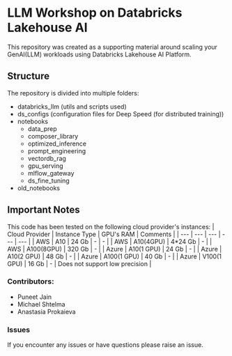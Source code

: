 # LLM Workshop on Databricks Lakehouse AI 

This repository was created as a supporting material around scaling your GenAI(LLM) workloads using Databricks Lakehouse AI Platform. 

## Structure 
The repository is divided into multiple folders:
- databricks_llm (utils and scripts used) 
- ds_configs (configuration files for Deep Speed (for distributed training))
- notebooks
  - data_prep 
  - composer_library 
  - optimized_inference
  - prompt_engineering
  - vectordb_rag
  - gpu_serving
  - mlflow_gateway
  - ds_fine_tuning
- old_notebooks

## Important Notes 
This code has been tested on the following cloud provider's instances: 
| Cloud Provider | Instance Type | GPU's RAM | Comments |
| --- | --- | --- | --- | --- |
| AWS | A10 | 24 Gb | - | - |
| AWS | A10(4GPU) | 4*24 Gb | - |
| AWS | A100(8GPU) | 320 Gb | - |
| Azure | A10(1 GPU) | 24 Gb |  - |
| Azure | A10(2 GPU) | 48 Gb | - |
| Azure | A100(1 GPU) | 40 Gb | - |
| Azure | V100(1 GPU) | 16 Gb | - | Does not support low precision |


### Contributors: 
- Puneet Jain
- Michael Shtelma
- Anastasia Prokaieva

### Issues 
If you encounter any issues or have questions please raise an issue. 


